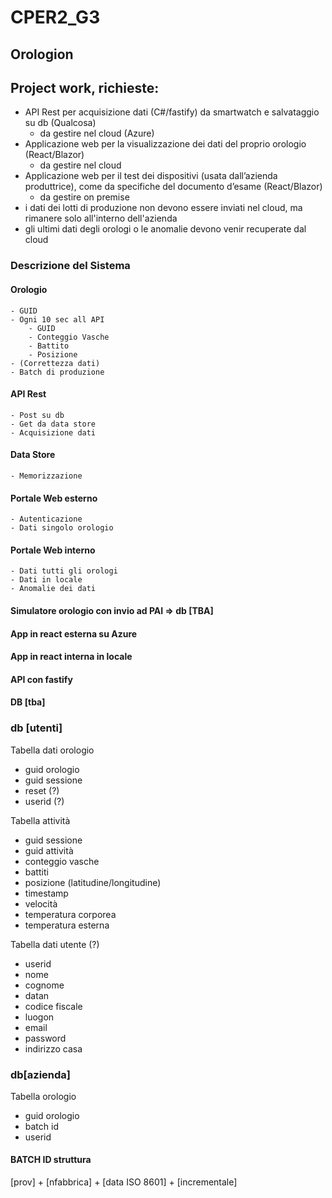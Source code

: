 # CPER2_G3
## Orologion
## Project work, richieste:
- API Rest per acquisizione dati (C#/fastify) da smartwatch e salvataggio su db (Qualcosa)
  - da gestire nel cloud (Azure)  
- Applicazione web per la visualizzazione dei dati del proprio orologio (React/Blazor)  
  - da gestire nel cloud  
- Applicazione web per il test dei dispositivi (usata dall’azienda produttrice), come da specifiche del documento d’esame (React/Blazor)  
  - da gestire on premise  
- i dati dei lotti di produzione non devono essere inviati nel cloud, ma rimanere solo all'interno dell'azienda  
- gli ultimi dati degli orologi o le anomalie devono venir recuperate dal cloud  

### Descrizione del Sistema

#### Orologio
	- GUID
	- Ogni 10 sec all API
		- GUID
 		- Conteggio Vasche
		- Battito
		- Posizione
	- (Correttezza dati)
	- Batch di produzione
	
	
#### API Rest
	- Post su db
	- Get da data store
	- Acquisizione dati
	
#### Data Store
	- Memorizzazione

#### Portale Web esterno
	- Autenticazione
	- Dati singolo orologio

#### Portale Web interno
	- Dati tutti gli orologi 
	- Dati in locale
	- Anomalie dei dati

#### Simulatore orologio con invio ad PAI => db [TBA]

#### App in react esterna su Azure

#### App in react interna in locale

#### API con fastify 

#### DB [tba]

### db [utenti]

Tabella dati orologio
- guid orologio
- guid sessione
- reset (?)
- userid (?)

Tabella attività
- guid sessione
- guid attività
- conteggio vasche
- battiti
- posizione (latitudine/longitudine)
- timestamp
- velocità
- temperatura corporea
- temperatura esterna

Tabella dati utente (?)
- userid
- nome
- cognome
- datan
- codice fiscale
- luogon
- email
- password
- indirizzo casa

### db[azienda]
Tabella orologio
- guid orologio
- batch id
- userid

#### BATCH ID struttura
[prov] + [nfabbrica] + [data ISO 8601]  + [incrementale]
